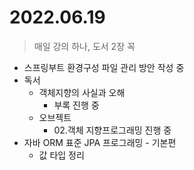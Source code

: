 # 2022.06.19
> 매일 강의 하나, 도서 2장 꼭

- 스프링부트 환경구성 파일 관리 방안 작성 중
- 독서
	- 객체지향의 사실과 오해
		- 부록 진행 중
	- 오브젝트
		- 02.객체 지향프로그래밍 진행 중
- 자바 ORM 표준 JPA 프로그래밍 - 기본편
	- 값 타입 정리
